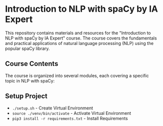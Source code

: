 # Introduction to NLP with spaCy by IA Expert
This repository contains materials and resources for the "Introduction to NLP with spaCy by IA Expert" course. The course covers the fundamentals and practical applications of natural language processing (NLP) using the popular spaCy library.

## Course Contents
The course is organized into several modules, each covering a specific topic in NLP with spaCy:

## Setup Project
<ul>
<li>
    <code>./setup.sh</code> - Create Virtual Environment
</li>
<li> 
    <code>source ./venv/bin/activate</code> - Activate Virtual Environment
</li>
<li>
    <code>pip3 install -r requirements.txt</code> - Install Requirements
</li>
</ul>